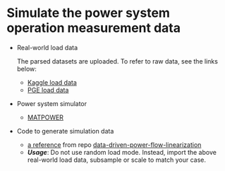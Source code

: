 # Simulate the power system operation measurement data

- Real-world load data

  The parsed datasets are uploaded. To refer to raw data, see the links below:
  - [Kaggle load data](https://www.kaggle.com/c/global-energy-forecasting-competition-2012-load-forecasting/overview/description)
  - [PGE load data](https://www.pge.com/en_US/residential/save-energy-money/analyze-your-usage/energy-data-hub/energy-data-hub-for-customers-and-third-parties.page)

- Power system simulator
   - [MATPOWER](https://github.com/MATPOWER/matpower)
  
- Code to generate simulation data
  - [a reference](https://github.com/YuxiaoLiu/data-driven-power-flow-linearization/blob/master/DataGeneration.m) from repo [data-driven-power-flow-linearization](https://github.com/YuxiaoLiu/data-driven-power-flow-linearization/tree/master)
  - ***Usage***: Do not use random load mode. Instead, import the above real-world load data, subsample or scale to match your case.
    
